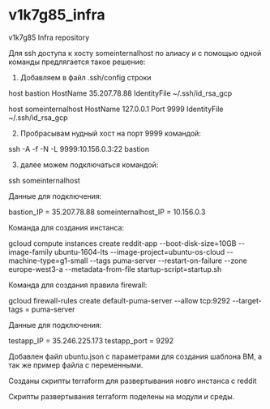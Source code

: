 # v1k7g85_infra
v1k7g85 Infra repository

Для ssh доступа к хосту someinternalhost по алиасу и с помощью одной команды предлягается такое решение:

1. Добавляем в файл .ssh/config строки

host bastion
 HostName 35.207.78.88
 IdentityFile ~/.ssh/id_rsa_gcp

host someinternalhost
 HostName 127.0.0.1
 Port 9999
 IdentityFile ~/.ssh/id_rsa_gcp

2. Пробрасывам нудный хост на порт 9999 командой:

ssh -A -f -N -L 9999:10.156.0.3:22 bastion

3. далее можем подключаться командой:

ssh someinternalhost


Данные для подключения:

bastion_IP = 35.207.78.88
someinternalhost_IP = 10.156.0.3

Команда для создания инстанса:

gcloud compute instances create reddit-app --boot-disk-size=10GB --image-family ubuntu-1604-lts --image-project=ubuntu-os-cloud --machine-type=g1-small --tags puma-server --restart-on-failure --zone europe-west3-a --metadata-from-file startup-script=startup.sh

Команда для создания правила firewall:

gcloud firewall-rules create default-puma-server --allow tcp:9292 --target-tags = puma-server

Данные для подключения:

testapp_IP = 35.246.225.173
testapp_port = 9292

Добавлен файл ubuntu.json c параметрами для создания шаблона ВМ, а так же пример файла с переменными.

Созданы скрипты terraform для развертывания новго инстанса с reddit

Скрипты развертывания terraform поделены на модули и среды.
